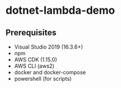 # dotnet-lambda-demo

## Prerequisites

- Visual Studio 2019 (16.3.6+)
- npm
- AWS CDK (1.15.0)
- AWS CLI (aws2)
- docker and docker-compose
- powershell (for scripts)
